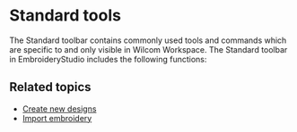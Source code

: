 # Standard tools

The Standard toolbar contains commonly used tools and commands which are specific to and only visible in Wilcom Workspace. The Standard toolbar in EmbroideryStudio includes the following functions:

## Related topics

- [Create new designs](Create_new_designs)
- [Import embroidery](Import_embroidery)
